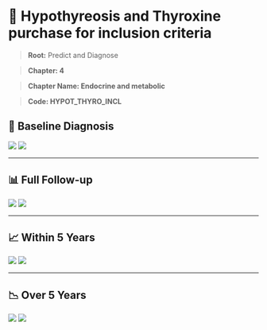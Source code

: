 # 🧬 Hypothyreosis and Thyroxine purchase for inclusion criteria
    
> **Root:** Predict and Diagnose

> **Chapter: 4**

> **Chapter Name: Endocrine and metabolic**

> **Code: HYPOT_THYRO_INCL**

## 🧪 Baseline Diagnosis

<img src="/Predict/Figures/Baseline/IMP/HYPOT_THYRO_INCL.png" />

<CsvTableIMP src="/Predict/Data/Baseline/IMP/IMP_HYPOT_THYRO_INCL.csv" label="🔍 View full results" />

<img src="/Predict/Figures/Baseline/ROC/HYPOT_THYRO_INCL.png" />

<CsvTableROC src="/Predict/Data/Baseline/EVA/HYPOT_THYRO_INCL.csv" label="🔍 View full results" />

---

## 📊 Full Follow-up

<img src="/Predict/Figures/ALL/IMP/HYPOT_THYRO_INCL.png" />

<CsvTableIMP src="/Predict/Data/ALL/IMP/IMP_HYPOT_THYRO_INCL.csv" label="🔍 View full results" />

<img src="/Predict/Figures/ALL/ROC/HYPOT_THYRO_INCL.png" />

<CsvTableROC src="/Predict/Data/ALL/EVA/HYPOT_THYRO_INCL.csv" label="🔍 View full results" />

---

## 📈 Within 5 Years

<img src="/Predict/Figures/FYears/IMP/HYPOT_THYRO_INCL.png" />

<CsvTableIMP src="/Predict/Data/FYears/IMP/IMP_HYPOT_THYRO_INCL.csv" label="🔍 View full results" />

<img src="/Predict/Figures/FYears/ROC/HYPOT_THYRO_INCL.png" />

<CsvTableROC src="/Predict/Data/FYears/EVA/HYPOT_THYRO_INCL.csv" label="🔍 View full results" />

---

## 📉 Over 5 Years

<img src="/Predict/Figures/OverFYears/IMP/HYPOT_THYRO_INCL.png" />

<CsvTableIMP src="/Predict/Data/OverFYears/IMP/IMP_HYPOT_THYRO_INCL.csv" label="🔍 View full results" />

<img src="/Predict/Figures/OverFYears/ROC/HYPOT_THYRO_INCL.png" />

<CsvTableROC src="/Predict/Data/OverFYears/EVA/HYPOT_THYRO_INCL.csv" label="🔍 View full results" />
